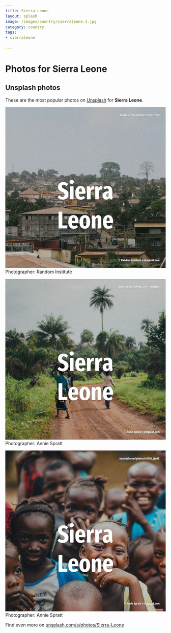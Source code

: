 ```yaml
---
title: Sierra Leone
layout: splash
image: /images/country/sierraleone.1.jpg
category: country
tags:
- sierraleone

---
```

# Photos for Sierra Leone
 
## Unsplash photos
These are the most popular photos on [Unsplash](https://unsplash.com) for **Sierra Leone**.
 
![Sierra Leone](/images/country/sierraleone.1.jpg)
Photographer:  Random Institute
 
![Sierra Leone](/images/country/sierraleone.2.jpg)
Photographer:  Annie Spratt
 
![Sierra Leone](/images/country/sierraleone.3.jpg)
Photographer:  Annie Spratt
 
Find even more on [unsplash.com/s/photos/Sierra-Leone](https://unsplash.com/s/photos/Sierra-Leone)
 
